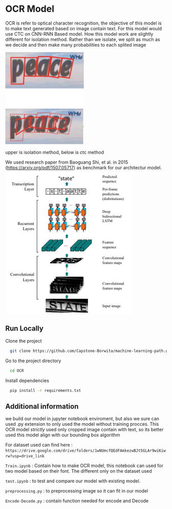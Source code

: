 
# OCR Model

OCR is refer to optical character recognition, the objective of this model is to make text generated based on image contain text. For this model would use CTC on CNN-RNN Based model. How this model work are slightly different for isolation method. Rather than we isolate, we split as much as we decide and then make many probabilities to each splited image

![Sample Image 1](https://raw.githubusercontent.com/Capstone-Borwita/machine-learning-path/main/OCR/Images/Ctc.png)

upper is isolation method, below is ctc method

We used research paper from Baoguang Shi, et al. in 2015 (https://arxiv.org/pdf/1507.05717) as benchmark for our architectur model.  
![Sample Image 2](https://raw.githubusercontent.com/Capstone-Borwita/machine-learning-path/main/OCR/Images/Structure.png)




## Run Locally

Clone the project

```bash
  git clone https://github.com/Capstone-Borwita/machine-learning-path.git
```

Go to the project directory

```bash
  cd OCR
```

Install dependencies

```bash
  pip install -r requirements.txt
```



## Additional information
we build our model in jupyter notebook enviroment, but also we sure can used .py extension to only used the model without training procces. This OCR model *strictly* used only cropped image contain with text, so its better used this model align with our bounding box algorithm

For dataset used can find here : `https://drive.google.com/drive/folders/1wNUmcfQEdFAmkezwBJt5GLAr9wiKiwrw?usp=drive_link`

`Train.ipynb` : Contain how to make OCR model, this notebook can used for two model based on their font. The different only on the dataset used

`test.ipynb` : to test and compare our model with existing model.

`preprocessing.py` : to preprocessing image so it can fit in our model

`Encode-Decode.py` : contain function needed for encode and Decode
